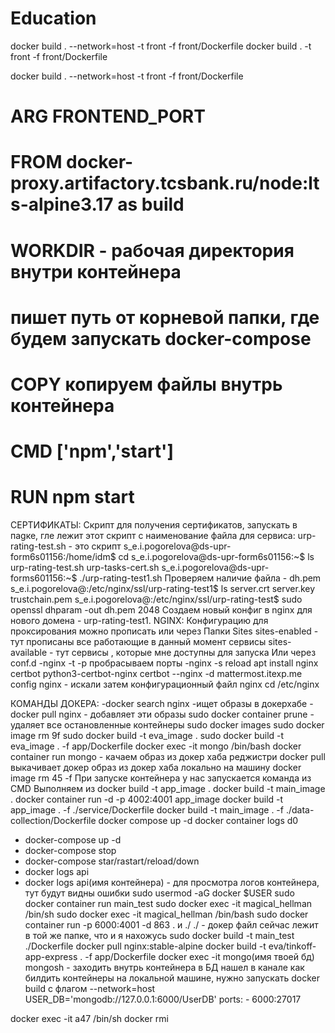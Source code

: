# Education

docker build . --network=host -t front -f front/Dockerfile 
docker build .  -t front -f front/Dockerfile 

docker build . --network=host -t front -f front/Dockerfile 

# ARG FRONTEND_PORT
# FROM docker-proxy.artifactory.tcsbank.ru/node:lts-alpine3.17 as build
# WORKDIR - рабочая директория внутри контейнера
# пишет путь от корневой папки, где будем запускать docker-compose
#  COPY копируем файлы внутрь контейнера
# CMD ['npm','start']
# RUN npm start


СЕРТИФИКАТЫ:
Скрипт для получения сертификатов, запускать в паgке, гле лежит этот скрипт с наименование файла для сервиса:
urp-rating-test.sh - это скрипт
s_e.i.pogorelova@ds-upr-form6s01156:/home/idm$ cd 
s_e.i.pogorelova@ds-upr-form6s01156:~$ ls
urp-rating-test.sh  urp-tasks-cert.sh
s_e.i.pogorelova@ds-upr-forms601156:~$ ./urp-rating-test1.sh 
Проверяем наличие файла - dh.pem 
s_e.i.pogorelova@:/etc/nginx/ssl/urp-rating-test1$ ls
server.crt  server.key  trustchain.pem
s_e.i.pogorelova@:/etc/nginx/ssl/urp-rating-test$ sudo openssl dhparam -out dh.pem 2048
Создаем новый конфиг в nginx для нового домена - urp-rating-test1.
NGINX:
Конфигурацию для проксирования можно прописать или через 
Папки Sites
sites-enabled - тут прописаны все работающие  в данный момент сервисы
sites-available - тут сервисы , которые мне доступны для запуска
Или через conf.d
-nginx -t
-p пробрасываем порты
-nginx -s reload
apt install nginx
certbot
python3-certbot-nginx
certbot --nginx -d mattermost.itexp.me
config nginx - искали затем конфигурационный файл nginx
cd /etc/nginx


КОМАНДЫ ДОКЕРА:
-docker search nginx -ищет образы в докерхабе
-docker pull nginx - добавляет эти образы
sudo docker container prune - удаляет все остановленные контейнеры
sudo docker images
sudo docker image rm 9f
sudo docker build -t eva_image .
sudo docker build -t eva_image . -f app/Dockerfile
docker exec -it mongo /bin/bash
docker container run mongo - качаем образ из докер хаба реджистри
docker pull выкачивает докер образ из докер хаба
локально на машину
docker image rm 45 -f
При запуске контейнера у нас запускается команда из CMD
Выполняем из 
docker build -t app_image .
docker build -t main_image .
docker container run -d -p 4002:4001 app_image
docker build -t app_image . -f ./service/Dockerfile 
docker build -t main_image . -f ./data-collection/Dockerfile
docker compose up -d
docker container logs d0
- docker-compose up -d
- docker-compose stop
- docker-compose star/rastart/reload/down
- docker logs api
- docker logs api(имя контейнера) - для просмотра логов контейнера, тут будут видны ошибки
sudo usermod -aG docker $USER
sudo docker container run  main_test
sudo docker exec -it magical_hellman /bin/sh
sudo docker exec -it magical_hellman /bin/bash
sudo docker container run -p 6000:4001 -d 863
. и ./
./ - докер файл сейчас лежит в той же папке, что и я нахожусь
sudo docker build -t main_test ./Dockerfile
docker pull nginx:stable-alpine
docker build -t eva/tinkoff-app-express . -f app/Dockerfile
docker exec -it mongo(имя твоей бд)  mongosh - заходить внутрь контейнера в БД
нашел в канале как билдить контейнеры на локальной машине, нужно запускать docker build с флагом --network=host
USER_DB='mongodb://127.0.0.1:6000/UserDB'
   ports:
      - 6000:27017

docker exec -it a47 /bin/sh
docker rmi